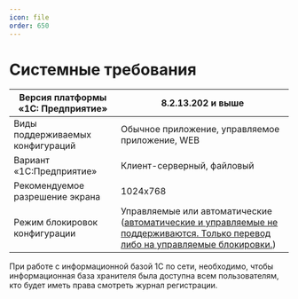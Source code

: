 ```yaml
---
icon: file
order: 650
---
```


# Системные требования
|Версия платформы «1С: Предприятие»|8.2.13.202 и выше                               |
|----------------------------------|------------------------------------------------|
|Виды поддерживаемых конфигураций  |Обычное приложение, управляемое приложение, WEB |
|Вариант «1С:Предприятие»          |Клиент-серверный, файловый                      |
|Рекомендуемое разрешение экрана   |1024x768                                        |
|Режим блокировок конфигурации     |Управляемые или автоматические ([автоматические и управляемые не поддерживаются. Только перевод либо на управляемые блокировки.](ПустаяСсылка))|

При работе с информационной базой 1С по сети, необходимо, чтобы информационная база хранителя была доступна всем пользователям, кто будет иметь права смотреть журнал регистрации.
